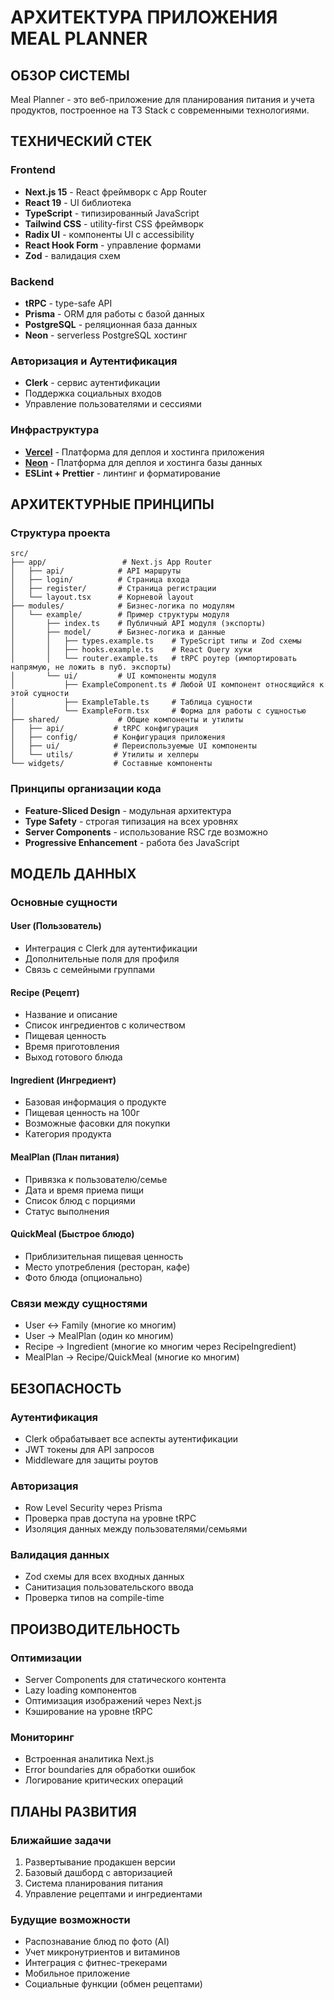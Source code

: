 # АРХИТЕКТУРА ПРИЛОЖЕНИЯ MEAL PLANNER

## ОБЗОР СИСТЕМЫ

Meal Planner - это веб-приложение для планирования питания и учета продуктов, построенное на T3 Stack с современными технологиями.

## ТЕХНИЧЕСКИЙ СТЕК

### Frontend

- **Next.js 15** - React фреймворк с App Router
- **React 19** - UI библиотека
- **TypeScript** - типизированный JavaScript
- **Tailwind CSS** - utility-first CSS фреймворк
- **Radix UI** - компоненты UI с accessibility
- **React Hook Form** - управление формами
- **Zod** - валидация схем

### Backend

- **tRPC** - type-safe API
- **Prisma** - ORM для работы с базой данных
- **PostgreSQL** - реляционная база данных
- **Neon** - serverless PostgreSQL хостинг

### Авторизация и Аутентификация

- **Clerk** - сервис аутентификации
- Поддержка социальных входов
- Управление пользователями и сессиями

### Инфраструктура

- **[Vercel](https://vercel.com)** - Платформа для деплоя и хостинга приложения
- **[Neon](https://neon.com)** - Платформа для деплоя и хостинга базы данных
- **ESLint + Prettier** - линтинг и форматирование

## АРХИТЕКТУРНЫЕ ПРИНЦИПЫ

### Структура проекта

```
src/
├── app/                 # Next.js App Router
│   ├── api/            # API маршруты
│   ├── login/          # Страница входа
│   ├── register/       # Страница регистрации
│   └── layout.tsx      # Корневой layout
├── modules/            # Бизнес-логика по модулям
│   └── example/        # Пример структуры модуля
│       ├── index.ts    # Публичный API модуля (экспорты)
│       ├── model/      # Бизнес-логика и данные
│       │   ├── types.example.ts    # TypeScript типы и Zod схемы
│       │   ├── hooks.example.ts    # React Query хуки
│       │   └── router.example.ts   # tRPC роутер (импортировать напрямую, не ложить в пуб. экспорты)
│       └── ui/         # UI компоненты модуля
│           ├── ExampleComponent.ts # Любой UI компонент относящийся к этой сущности
│           ├── ExampleTable.ts     # Таблица сущности
│           └── ExampleForm.tsx     # Форма для работы с сущностью
├── shared/             # Общие компоненты и утилиты
│   ├── api/           # tRPC конфигурация
│   ├── config/        # Конфигурация приложения
│   ├── ui/            # Переиспользуемые UI компоненты
│   └── utils/         # Утилиты и хелперы
└── widgets/           # Составные компоненты
```

### Принципы организации кода

- **Feature-Sliced Design** - модульная архитектура
- **Type Safety** - строгая типизация на всех уровнях
- **Server Components** - использование RSC где возможно
- **Progressive Enhancement** - работа без JavaScript

## МОДЕЛЬ ДАННЫХ

### Основные сущности

#### User (Пользователь)

- Интеграция с Clerk для аутентификации
- Дополнительные поля для профиля
- Связь с семейными группами

#### Recipe (Рецепт)

- Название и описание
- Список ингредиентов с количеством
- Пищевая ценность
- Время приготовления
- Выход готового блюда

#### Ingredient (Ингредиент)

- Базовая информация о продукте
- Пищевая ценность на 100г
- Возможные фасовки для покупки
- Категория продукта

#### MealPlan (План питания)

- Привязка к пользователю/семье
- Дата и время приема пищи
- Список блюд с порциями
- Статус выполнения

#### QuickMeal (Быстрое блюдо)

- Приблизительная пищевая ценность
- Место употребления (ресторан, кафе)
- Фото блюда (опционально)

### Связи между сущностями

- User ↔ Family (многие ко многим)
- User → MealPlan (один ко многим)
- Recipe → Ingredient (многие ко многим через RecipeIngredient)
- MealPlan → Recipe/QuickMeal (многие ко многим)

## БЕЗОПАСНОСТЬ

### Аутентификация

- Clerk обрабатывает все аспекты аутентификации
- JWT токены для API запросов
- Middleware для защиты роутов

### Авторизация

- Row Level Security через Prisma
- Проверка прав доступа на уровне tRPC
- Изоляция данных между пользователями/семьями

### Валидация данных

- Zod схемы для всех входных данных
- Санитизация пользовательского ввода
- Проверка типов на compile-time

## ПРОИЗВОДИТЕЛЬНОСТЬ

### Оптимизации

- Server Components для статического контента
- Lazy loading компонентов
- Оптимизация изображений через Next.js
- Кэширование на уровне tRPC

### Мониторинг

- Встроенная аналитика Next.js
- Error boundaries для обработки ошибок
- Логирование критических операций

## ПЛАНЫ РАЗВИТИЯ

### Ближайшие задачи

1. Развертывание продакшен версии
2. Базовый дашборд с авторизацией
3. Система планирования питания
4. Управление рецептами и ингредиентами

### Будущие возможности

- Распознавание блюд по фото (AI)
- Учет микронутриентов и витаминов
- Интеграция с фитнес-трекерами
- Мобильное приложение
- Социальные функции (обмен рецептами)
